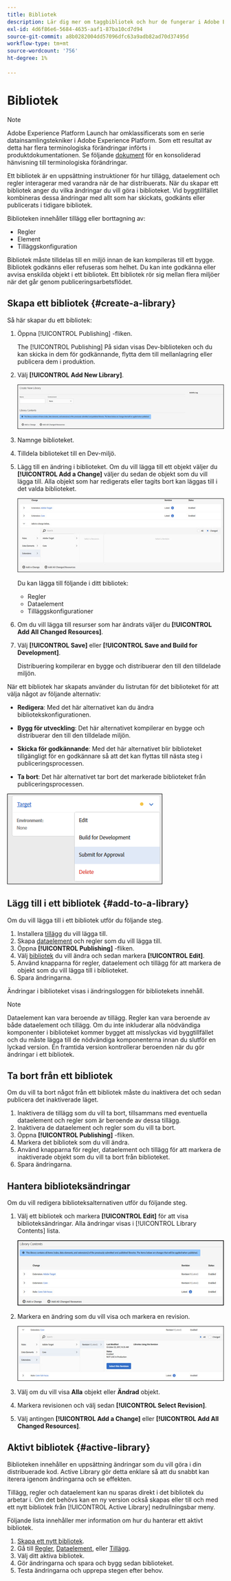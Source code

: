 ```yaml
---
title: Bibliotek
description: Lär dig mer om taggbibliotek och hur de fungerar i Adobe Experience Platform.
exl-id: 4d6f86e6-5684-4635-aaf1-87ba10cd7d94
source-git-commit: a8b0282004dd57096dfc63a9adb82ad70d37495d
workflow-type: tm+mt
source-wordcount: '756'
ht-degree: 1%

---
```


# Bibliotek

>[!NOTE]
>
>Adobe Experience Platform Launch har omklassificerats som en serie datainsamlingstekniker i Adobe Experience Platform. Som ett resultat av detta har flera terminologiska förändringar införts i produktdokumentationen. Se följande [dokument](../../term-updates.md) för en konsoliderad hänvisning till terminologiska förändringar.

Ett bibliotek är en uppsättning instruktioner för hur tillägg, dataelement och regler interagerar med varandra när de har distribuerats. När du skapar ett bibliotek anger du vilka ändringar du vill göra i biblioteket. Vid byggtillfället kombineras dessa ändringar med allt som har skickats, godkänts eller publicerats i tidigare bibliotek.

Biblioteken innehåller tillägg eller borttagning av:

* Regler
* Element
* Tilläggskonfiguration

Bibliotek måste tilldelas till en miljö innan de kan kompileras till ett bygge. Bibliotek godkänns eller refuseras som helhet. Du kan inte godkänna eller avvisa enskilda objekt i ett bibliotek. Ett bibliotek rör sig mellan flera miljöer när det går genom publiceringsarbetsflödet.

## Skapa ett bibliotek {#create-a-library}

Så här skapar du ett bibliotek:

1. Öppna [!UICONTROL Publishing] -fliken.

   The [!UICONTROL Publishing] På sidan visas Dev-biblioteken och du kan skicka in dem för godkännande, flytta dem till mellanlagring eller publicera dem i produktion.

1. Välj **[!UICONTROL Add New Library]**.

   ![](../../images/library-create.jpg)

1. Namnge biblioteket.
1. Tilldela biblioteket till en Dev-miljö.
1. Lägg till en ändring i biblioteket.
Om du vill lägga till ett objekt väljer du **[!UICONTROL Add a Change]** väljer du sedan de objekt som du vill lägga till. Alla objekt som har redigerats eller tagits bort kan läggas till i det valda biblioteket.

   ![](../../images/library-add-change.jpg)

   Du kan lägga till följande i ditt bibliotek:

   * Regler
   * Dataelement
   * Tilläggskonfigurationer

1. Om du vill lägga till resurser som har ändrats väljer du **[!UICONTROL Add All Changed Resources]**.
1. Välj **[!UICONTROL Save]** eller **[!UICONTROL Save and Build for Development]**.

   Distribuering kompilerar en bygge och distribuerar den till den tilldelade miljön.

När ett bibliotek har skapats använder du listrutan för det biblioteket för att välja något av följande alternativ:

* **Redigera**: Med det här alternativet kan du ändra bibliotekskonfigurationen.

* **Bygg för utveckling**: Det här alternativet kompilerar en bygge och distribuerar den till den tilldelade miljön.

* **Skicka för godkännande**: Med det här alternativet blir biblioteket tillgängligt för en godkännare så att det kan flyttas till nästa steg i publiceringsprocessen.

* **Ta bort**: Det här alternativet tar bort det markerade biblioteket från publiceringsprocessen.

![](../../images/library-menu.png)

## Lägg till i ett bibliotek {#add-to-a-library}

Om du vill lägga till i ett bibliotek utför du följande steg.

1. Installera [tillägg](../managing-resources/extensions/overview.md) du vill lägga till.
1. Skapa [dataelement](../managing-resources/data-elements.md) och regler som du vill lägga till.
1. Öppna **[!UICONTROL Publishing]** -fliken.
1. Välj [bibliotek](libraries.md) du vill ändra och sedan markera **[!UICONTROL Edit]**.
1. Använd knapparna för regler, dataelement och tillägg för att markera de objekt som du vill lägga till i biblioteket.
1. Spara ändringarna.

Ändringar i biblioteket visas i ändringsloggen för bibliotekets innehåll.

>[!NOTE]
>
>Dataelement kan vara beroende av tillägg. Regler kan vara beroende av både dataelement och tillägg. Om du inte inkluderar alla nödvändiga komponenter i biblioteket kommer bygget att misslyckas vid byggtillfället och du måste lägga till de nödvändiga komponenterna innan du slutför en lyckad version. En framtida version kontrollerar beroenden när du gör ändringar i ett bibliotek.

## Ta bort från ett bibliotek

Om du vill ta bort något från ett bibliotek måste du inaktivera det och sedan publicera det inaktiverade läget.

1. Inaktivera de tillägg som du vill ta bort, tillsammans med eventuella dataelement och regler som är beroende av dessa tillägg.
1. Inaktivera de dataelement och regler som du vill ta bort.
1. Öppna **[!UICONTROL Publishing]** -fliken.
1. Markera det bibliotek som du vill ändra.
1. Använd knapparna för regler, dataelement och tillägg för att markera de inaktiverade objekt som du vill ta bort från biblioteket.
1. Spara ändringarna.

## Hantera biblioteksändringar

Om du vill redigera biblioteksalternativen utför du följande steg.

1. Välj ett bibliotek och markera **[!UICONTROL Edit]** för att visa biblioteksändringar. Alla ändringar visas i [!UICONTROL Library Contents] lista.

   ![](../../images/library-contents.jpg)

1. Markera en ändring som du vill visa och markera en revision.

   ![](../../images/library-contents-revision.jpg)

1. Välj om du vill visa **Alla** objekt eller **Ändrad** objekt.
1. Markera revisionen och välj sedan **[!UICONTROL Select Revision]**.
1. Välj antingen **[!UICONTROL Add a Change]** eller **[!UICONTROL Add All Changed Resources]**.

## Aktivt bibliotek {#active-library}

Biblioteken innehåller en uppsättning ändringar som du vill göra i din distribuerade kod. Active Library gör detta enklare så att du snabbt kan iterera igenom ändringarna och se effekten.

Tillägg, regler och dataelement kan nu sparas direkt i det bibliotek du arbetar i. Om det behövs kan en ny version också skapas eller till och med ett nytt bibliotek från [!UICONTROL Active Library] nedrullningsbar meny.

Följande lista innehåller mer information om hur du hanterar ett aktivt bibliotek.

1. [Skapa ett nytt bibliotek](libraries.md#create-a-library).
1. Gå till [Regler](../managing-resources/rules.md), [Dataelement](../managing-resources/data-elements.md), eller [Tillägg](../managing-resources/extensions/overview.md).
1. Välj ditt aktiva bibliotek.
1. Gör ändringarna och spara och bygg sedan biblioteket.
1. Testa ändringarna och upprepa stegen efter behov.
